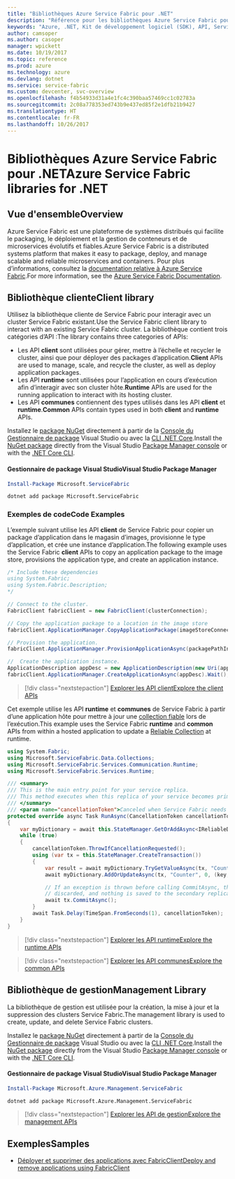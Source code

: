 ```yaml
---
title: "Bibliothèques Azure Service Fabric pour .NET"
description: "Référence pour les bibliothèques Azure Service Fabric pour .NET"
keywords: "Azure, .NET, Kit de développement logiciel (SDK), API, Service Fabric"
author: camsoper
ms.author: casoper
manager: wpickett
ms.date: 10/19/2017
ms.topic: reference
ms.prod: azure
ms.technology: azure
ms.devlang: dotnet
ms.service: service-fabric
ms.custom: devcenter, svc-overview
ms.openlocfilehash: f4b54933d31a4e1fc4c390baa57469cc1c02783a
ms.sourcegitcommit: 2c08a778353ed743b9e437ed85f2e1dfb21b9427
ms.translationtype: HT
ms.contentlocale: fr-FR
ms.lasthandoff: 10/26/2017
---
```

# <a name="azure-service-fabric-libraries-for-net"></a><span data-ttu-id="4fa79-104">Bibliothèques Azure Service Fabric pour .NET</span><span class="sxs-lookup"><span data-stu-id="4fa79-104">Azure Service Fabric libraries for .NET</span></span>

## <a name="overview"></a><span data-ttu-id="4fa79-105">Vue d'ensemble</span><span class="sxs-lookup"><span data-stu-id="4fa79-105">Overview</span></span>

<span data-ttu-id="4fa79-106">Azure Service Fabric est une plateforme de systèmes distribués qui facilite le packaging, le déploiement et la gestion de conteneurs et de microservices évolutifs et fiables.</span><span class="sxs-lookup"><span data-stu-id="4fa79-106">Azure Service Fabric is a distributed systems platform that makes it easy to package, deploy, and manage scalable and reliable microservices and containers.</span></span>  <span data-ttu-id="4fa79-107">Pour plus d’informations, consultez la [documentation relative à Azure Service Fabric](/azure/service-fabric/).</span><span class="sxs-lookup"><span data-stu-id="4fa79-107">For more information, see the [Azure Service Fabric Documentation](/azure/service-fabric/).</span></span>

## <a name="client-library"></a><span data-ttu-id="4fa79-108">Bibliothèque cliente</span><span class="sxs-lookup"><span data-stu-id="4fa79-108">Client library</span></span>

<span data-ttu-id="4fa79-109">Utilisez la bibliothèque cliente de Service Fabric pour interagir avec un cluster Service Fabric existant.</span><span class="sxs-lookup"><span data-stu-id="4fa79-109">Use the Service Fabric client library to interact with an existing Service Fabric cluster.</span></span>  <span data-ttu-id="4fa79-110">La bibliothèque contient trois catégories d’API :</span><span class="sxs-lookup"><span data-stu-id="4fa79-110">The library contains three categories of APIs:</span></span>

* <span data-ttu-id="4fa79-111">Les API **client** sont utilisées pour gérer, mettre à l’échelle et recycler le cluster, ainsi que pour déployer des packages d’application.</span><span class="sxs-lookup"><span data-stu-id="4fa79-111">**Client** APIs are used to manage, scale, and recycle the cluster, as well as deploy application packages.</span></span>
* <span data-ttu-id="4fa79-112">Les API **runtime** sont utilisées pour l’application en cours d’exécution afin d’interagir avec son cluster hôte.</span><span class="sxs-lookup"><span data-stu-id="4fa79-112">**Runtime** APIs are used for the running application to interact with its hosting cluster.</span></span>
* <span data-ttu-id="4fa79-113">Les API **communes** contiennent des types utilisés dans les API **client** et **runtime**.</span><span class="sxs-lookup"><span data-stu-id="4fa79-113">**Common** APIs contain types used in both **client** and **runtime** APIs.</span></span>

<span data-ttu-id="4fa79-114">Installez le [package NuGet](https://www.nuget.org/packages/Microsoft.ServiceFabric) directement à partir de la [Console du Gestionnaire de package][PackageManager] Visual Studio ou avec la [CLI .NET Core][DotNetCLI].</span><span class="sxs-lookup"><span data-stu-id="4fa79-114">Install the [NuGet package](https://www.nuget.org/packages/Microsoft.ServiceFabric) directly from the Visual Studio [Package Manager console][PackageManager] or with the [.NET Core CLI][DotNetCLI].</span></span>

#### <a name="visual-studio-package-manager"></a><span data-ttu-id="4fa79-115">Gestionnaire de package Visual Studio</span><span class="sxs-lookup"><span data-stu-id="4fa79-115">Visual Studio Package Manager</span></span>

```powershell
Install-Package Microsoft.ServiceFabric
```

```bash
dotnet add package Microsoft.ServiceFabric
```

### <a name="code-examples"></a><span data-ttu-id="4fa79-116">Exemples de code</span><span class="sxs-lookup"><span data-stu-id="4fa79-116">Code Examples</span></span>

<span data-ttu-id="4fa79-117">L’exemple suivant utilise les API **client** de Service Fabric pour copier un package d’application dans le magasin d’images, provisionne le type d’application, et crée une instance d’application.</span><span class="sxs-lookup"><span data-stu-id="4fa79-117">The following example uses the Service Fabric **client** APIs to copy an application package to the image store, provisions the application type, and create an application instance.</span></span>

```csharp
/* Include these dependencies
using System.Fabric;
using System.Fabric.Description;
*/

// Connect to the cluster.
FabricClient fabricClient = new FabricClient(clusterConnection);

// Copy the application package to a location in the image store
fabricClient.ApplicationManager.CopyApplicationPackage(imageStoreConnectionString, packagePath, packagePathInImageStore);

// Provision the application.
fabricClient.ApplicationManager.ProvisionApplicationAsync(packagePathInImageStore).Wait();

//  Create the application instance.
ApplicationDescription appDesc = new ApplicationDescription(new Uri(appName), appType, appVersion);
fabricClient.ApplicationManager.CreateApplicationAsync(appDesc).Wait();
```

> [!div class="nextstepaction"]
> [<span data-ttu-id="4fa79-118">Explorer les API client</span><span class="sxs-lookup"><span data-stu-id="4fa79-118">Explore the client APIs</span></span>](/dotnet/api/overview/azure/servicefabric/client)

<span data-ttu-id="4fa79-119">Cet exemple utilise les API **runtime** et **communes** de Service Fabric à partir d’une application hôte pour mettre à jour une [collection fiable](/azure/service-fabric/service-fabric-reliable-services-reliable-collections) lors de l’exécution.</span><span class="sxs-lookup"><span data-stu-id="4fa79-119">This example uses the Service Fabric **runtime** and **common** APIs from within a hosted application to update a [Reliable Collection](/azure/service-fabric/service-fabric-reliable-services-reliable-collections) at runtime.</span></span>

```csharp
using System.Fabric;
using Microsoft.ServiceFabric.Data.Collections;
using Microsoft.ServiceFabric.Services.Communication.Runtime;
using Microsoft.ServiceFabric.Services.Runtime;

/// <summary>
/// This is the main entry point for your service replica.
/// This method executes when this replica of your service becomes primary and has write status.
/// </summary>
/// <param name="cancellationToken">Canceled when Service Fabric needs to shut down this service replica.</param>
protected override async Task RunAsync(CancellationToken cancellationToken)
{
    var myDictionary = await this.StateManager.GetOrAddAsync<IReliableDictionary<string, long>>("myDictionary");
    while (true)
    {
        cancellationToken.ThrowIfCancellationRequested();
        using (var tx = this.StateManager.CreateTransaction())
        {
            var result = await myDictionary.TryGetValueAsync(tx, "Counter");
            await myDictionary.AddOrUpdateAsync(tx, "Counter", 0, (key, value) => ++value);

            // If an exception is thrown before calling CommitAsync, the transaction aborts, all changes are
            // discarded, and nothing is saved to the secondary replicas.
            await tx.CommitAsync();
        }
        await Task.Delay(TimeSpan.FromSeconds(1), cancellationToken);
    }
}
```

> [!div class="nextstepaction"]
> [<span data-ttu-id="4fa79-120">Explorer les API runtime</span><span class="sxs-lookup"><span data-stu-id="4fa79-120">Explore the runtime APIs</span></span>](/dotnet/api/overview/azure/servicefabric/runtime)

> [!div class="nextstepaction"]
> [<span data-ttu-id="4fa79-121">Explorer les API communes</span><span class="sxs-lookup"><span data-stu-id="4fa79-121">Explore the common APIs</span></span>](/dotnet/api/overview/azure/servicefabric/common)

## <a name="management-library"></a><span data-ttu-id="4fa79-122">Bibliothèque de gestion</span><span class="sxs-lookup"><span data-stu-id="4fa79-122">Management Library</span></span>

<span data-ttu-id="4fa79-123">La bibliothèque de gestion est utilisée pour la création, la mise à jour et la suppression des clusters Service Fabric.</span><span class="sxs-lookup"><span data-stu-id="4fa79-123">The management library is used to create, update, and delete Service Fabric clusters.</span></span>

<span data-ttu-id="4fa79-124">Installez le [package NuGet](https://www.nuget.org/packages/Microsoft.Azure.Management.ServiceFabric) directement à partir de la [Console du Gestionnaire de package][PackageManager] Visual Studio ou avec la [CLI .NET Core][DotNetCLI].</span><span class="sxs-lookup"><span data-stu-id="4fa79-124">Install the [NuGet package](https://www.nuget.org/packages/Microsoft.Azure.Management.ServiceFabric) directly from the Visual Studio [Package Manager console][PackageManager] or with the [.NET Core CLI][DotNetCLI].</span></span>

#### <a name="visual-studio-package-manager"></a><span data-ttu-id="4fa79-125">Gestionnaire de package Visual Studio</span><span class="sxs-lookup"><span data-stu-id="4fa79-125">Visual Studio Package Manager</span></span>

```powershell
Install-Package Microsoft.Azure.Management.ServiceFabric
```

```bash
dotnet add package Microsoft.Azure.Management.ServiceFabric
```

> [!div class="nextstepaction"]
> [<span data-ttu-id="4fa79-126">Explorer les API de gestion</span><span class="sxs-lookup"><span data-stu-id="4fa79-126">Explore the management APIs</span></span>](/dotnet/api/overview/azure/servicefabric/management)

## <a name="samples"></a><span data-ttu-id="4fa79-127">Exemples</span><span class="sxs-lookup"><span data-stu-id="4fa79-127">Samples</span></span>

* [<span data-ttu-id="4fa79-128">Déployer et supprimer des applications avec FabricClient</span><span class="sxs-lookup"><span data-stu-id="4fa79-128">Deploy and remove applications using FabricClient</span></span>](/azure/service-fabric/service-fabric-deploy-remove-applications-fabricclient)

[PackageManager]: https://docs.microsoft.com/nuget/tools/package-manager-console
[DotNetCLI]: https://docs.microsoft.com/dotnet/core/tools/dotnet-add-package
